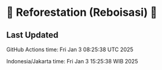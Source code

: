 
# 🌳 Reforestation (Reboisasi) 🌲

## Last Updated

GitHub Actions time: Fri Jan  3 08:25:38 UTC 2025

Indonesia/Jakarta time: Fri Jan  3 15:25:38 WIB 2025
